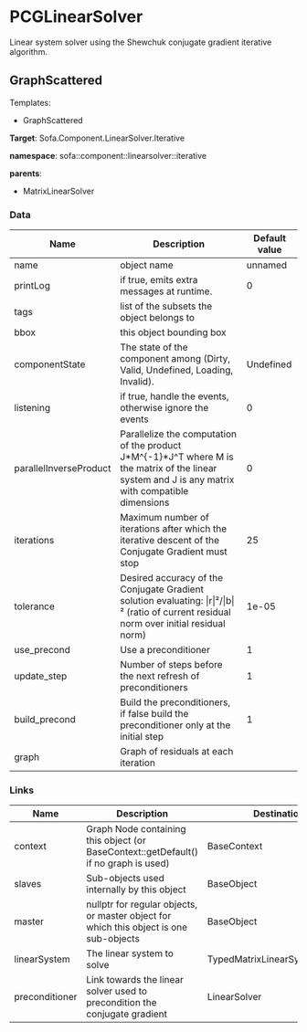 <!-- generate_doc -->
# PCGLinearSolver

Linear system solver using the Shewchuk conjugate gradient iterative algorithm.


## GraphScattered

Templates:

- GraphScattered

__Target__: Sofa.Component.LinearSolver.Iterative

__namespace__: sofa::component::linearsolver::iterative

__parents__:

- MatrixLinearSolver

### Data

<table>
    <thead>
        <tr>
            <th>Name</th>
            <th>Description</th>
            <th>Default value</th>
        </tr>
    </thead>
    <tbody>
	<tr>
		<td>name</td>
		<td>
object name
		</td>
		<td>unnamed</td>
	</tr>
	<tr>
		<td>printLog</td>
		<td>
if true, emits extra messages at runtime.
		</td>
		<td>0</td>
	</tr>
	<tr>
		<td>tags</td>
		<td>
list of the subsets the object belongs to
		</td>
		<td></td>
	</tr>
	<tr>
		<td>bbox</td>
		<td>
this object bounding box
		</td>
		<td></td>
	</tr>
	<tr>
		<td>componentState</td>
		<td>
The state of the component among (Dirty, Valid, Undefined, Loading, Invalid).
		</td>
		<td>Undefined</td>
	</tr>
	<tr>
		<td>listening</td>
		<td>
if true, handle the events, otherwise ignore the events
		</td>
		<td>0</td>
	</tr>
	<tr>
		<td>parallelInverseProduct</td>
		<td>
Parallelize the computation of the product J*M^{-1}*J^T where M is the matrix of the linear system and J is any matrix with compatible dimensions
		</td>
		<td>0</td>
	</tr>
	<tr>
		<td>iterations</td>
		<td>
Maximum number of iterations after which the iterative descent of the Conjugate Gradient must stop
		</td>
		<td>25</td>
	</tr>
	<tr>
		<td>tolerance</td>
		<td>
Desired accuracy of the Conjugate Gradient solution evaluating: |r|²/|b|² (ratio of current residual norm over initial residual norm)
		</td>
		<td>1e-05</td>
	</tr>
	<tr>
		<td>use_precond</td>
		<td>
Use a preconditioner
		</td>
		<td>1</td>
	</tr>
	<tr>
		<td>update_step</td>
		<td>
Number of steps before the next refresh of preconditioners
		</td>
		<td>1</td>
	</tr>
	<tr>
		<td>build_precond</td>
		<td>
Build the preconditioners, if false build the preconditioner only at the initial step
		</td>
		<td>1</td>
	</tr>
	<tr>
		<td>graph</td>
		<td>
Graph of residuals at each iteration
		</td>
		<td></td>
	</tr>

</tbody>
</table>

### Links


| Name | Description | Destination type name |
| ---- | ----------- | --------------------- |
|context|Graph Node containing this object (or BaseContext::getDefault() if no graph is used)|BaseContext|
|slaves|Sub-objects used internally by this object|BaseObject|
|master|nullptr for regular objects, or master object for which this object is one sub-objects|BaseObject|
|linearSystem|The linear system to solve|TypedMatrixLinearSystem&lt;GraphScattered&gt;|
|preconditioner|Link towards the linear solver used to precondition the conjugate gradient|LinearSolver|

